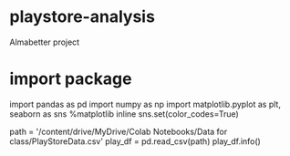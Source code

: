 # playstore-analysis
Almabetter project 
# import package
import pandas as pd
import numpy as np
import matplotlib.pyplot as plt, seaborn as sns
%matplotlib inline
sns.set(color_codes=True)
 
path = '/content/drive/MyDrive/Colab Notebooks/Data for class/PlayStoreData.csv'
play_df = pd.read_csv(path)
play_df.info()

